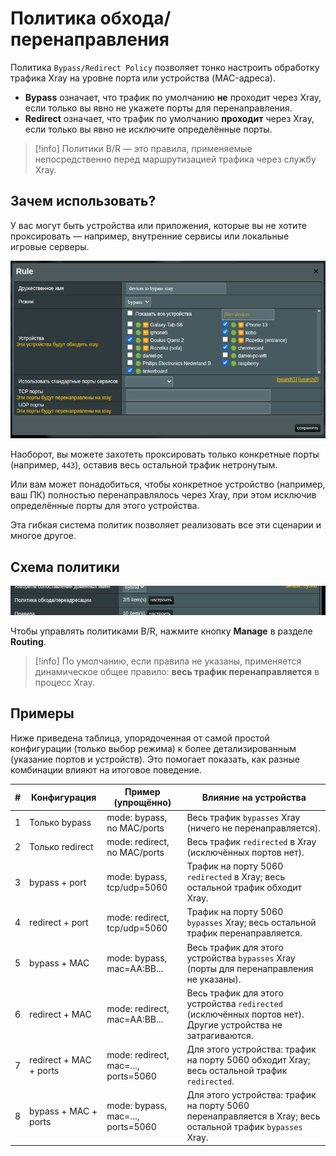 # Политика обхода/перенаправления

Политика `Bypass/Redirect Policy` позволяет тонко настроить обработку трафика Xray на уровне порта или устройства (MAC-адреса).

- **Bypass** означает, что трафик по умолчанию **не** проходит через Xray, если только вы явно не укажете порты для перенаправления.
- **Redirect** означает, что трафик по умолчанию **проходит** через Xray, если только вы явно не исключите определённые порты.

> [!info]
> Политики B/R — это правила, применяемые непосредственно перед маршрутизацией трафика через службу Xray.

## Зачем использовать?

У вас могут быть устройства или приложения, которые вы не хотите проксировать — например, внутренние сервисы или локальные игровые серверы.

![bypass](../.vuepress/public/images/br-policy/20250816193237.png)

Наоборот, вы можете захотеть проксировать только конкретные порты (например, `443`), оставив весь остальной трафик нетронутым.

Или вам может понадобиться, чтобы конкретное устройство (например, ваш ПК) полностью перенаправлялось через Xray, при этом исключив определённые порты для этого устройства.

Эта гибкая система политик позволяет реализовать все эти сценарии и многое другое.

## Схема политики

![политики](../.vuepress/public/images/br-policy/20250816193148.png)

Чтобы управлять политиками B/R, нажмите кнопку **Manage** в разделе **Routing**.

> [!info]
> По умолчанию, если правила не указаны, применяется динамическое общее правило: **весь трафик перенаправляется** в процесс Xray.

## Примеры

Ниже приведена таблица, упорядоченная от самой простой конфигурации (только выбор режима) к более детализированным (указание портов и устройств). Это помогает показать, как разные комбинации влияют на итоговое поведение.

| #   | Конфигурация           | Пример (упрощённо)                  | Влияние на устройства                                                                                       |
| --- | ---------------------- | ----------------------------------- | ----------------------------------------------------------------------------------------------------------- |
| 1   | Только bypass          | mode: bypass, no MAC/ports          | Весь трафик `bypasses` Xray (ничего не перенаправляется).                                                   |
| 2   | Только redirect        | mode: redirect, no MAC/ports        | Весь трафик `redirected` в Xray (исключённых портов нет).                                                   |
| 3   | bypass + port          | mode: bypass, tcp/udp=5060          | Трафик на порту 5060 `redirected` в Xray; весь остальной трафик обходит Xray.                               |
| 4   | redirect + port        | mode: redirect, tcp/udp=5060        | Трафик на порту 5060 `bypasses` Xray; весь остальной трафик перенаправляется.                               |
| 5   | bypass + MAC           | mode: bypass, mac=AA:BB...          | Весь трафик для этого устройства `bypasses` Xray (порты для перенаправления не указаны).                    |
| 6   | redirect + MAC         | mode: redirect, mac=AA:BB...        | Весь трафик для этого устройства `redirected` (исключённых портов нет). Другие устройства не затрагиваются. |
| 7   | redirect + MAC + ports | mode: redirect, mac=..., ports=5060 | Для этого устройства: трафик на порту 5060 обходит Xray; весь остальной трафик `redirected`.                |
| 8   | bypass + MAC + ports   | mode: bypass, mac=..., ports=5060   | Для этого устройства: трафик на порту 5060 перенаправляется в Xray; весь остальной трафик `bypasses` Xray.  |
